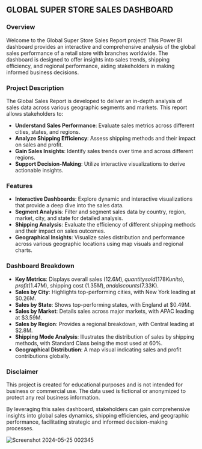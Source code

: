 ## GLOBAL SUPER STORE SALES DASHBOARD

### Overview
Welcome to the Global Super Store Sales Report project! This Power BI dashboard provides an interactive and comprehensive analysis of the global sales performance of a retail store with branches worldwide. The dashboard is designed to offer insights into sales trends, shipping efficiency, and regional performance, aiding stakeholders in making informed business decisions.

### Project Description
The Global Sales Report is developed to deliver an in-depth analysis of sales data across various geographic segments and markets. This report allows stakeholders to:

- **Understand Sales Performance**: Evaluate sales metrics across different cities, states, and regions.
- **Analyze Shipping Efficiency**: Assess shipping methods and their impact on sales and profit.
- **Gain Sales Insights**: Identify sales trends over time and across different regions.
- **Support Decision-Making**: Utilize interactive visualizations to derive actionable insights.

### Features
- **Interactive Dashboards**: Explore dynamic and interactive visualizations that provide a deep dive into the sales data.
- **Segment Analysis**: Filter and segment sales data by country, region, market, city, and state for detailed analysis.
- **Shipping Analysis**: Evaluate the efficiency of different shipping methods and their impact on sales outcomes.
- **Geographical Insights**: Visualize sales distribution and performance across various geographic locations using map visuals and regional charts.

### Dashboard Breakdown
- **Key Metrics**: Displays overall sales ($12.6M), quantity sold (178K units), profit ($1.47M), shipping cost ($1.35M), and discounts ($7.33K).
- **Sales by City**: Highlights top-performing cities, with New York leading at $0.26M.
- **Sales by State**: Shows top-performing states, with England at $0.49M.
- **Sales by Market**: Details sales across major markets, with APAC leading at $3.59M.
- **Sales by Region**: Provides a regional breakdown, with Central leading at $2.8M.
- **Shipping Mode Analysis**: Illustrates the distribution of sales by shipping methods, with Standard Class being the most used at 60%.
- **Geographical Distribution**: A map visual indicating sales and profit contributions globally.

### Disclaimer
This project is created for educational purposes and is not intended for business or commercial use. The data used is fictional or anonymized to protect any real business information.

By leveraging this sales dashboard, stakeholders can gain comprehensive insights into global sales dynamics, shipping efficiencies, and geographic performance, facilitating strategic and informed decision-making processes.


![Screenshot 2024-05-25 002345](https://github.com/MukhtarMp/PowerBI/assets/142412676/c440a491-349e-4620-8e8b-e50edff1c2bc)
